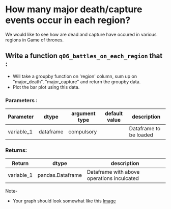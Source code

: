 # How many major death/capture events occur in each region?

We would like to see how are dead and capture have occured in various regions in Game of thrones.

## Write a function `q06_battles_on_each_region` that :
- Will take a groupby function on 'region' column, sum up on "major_death", "major_capture" and return the groupby data.
- Plot the bar plot using this data.


### Parameters :
| Parameter | dtype | argument type | default value | description |
| --- | --- | --- | --- | --- |
| variable_1 | dataframe | compulsory |  | Dataframe to be loaded |


### Returns:
| Return | dtype | description |
| --- | --- | --- |
| variable_1 | pandas.Dataframe | Dataframe with above operations inculcated |


Note-
- Your graph should look somewhat like this [Image](../images/q06_battles_on_each_region.png)
